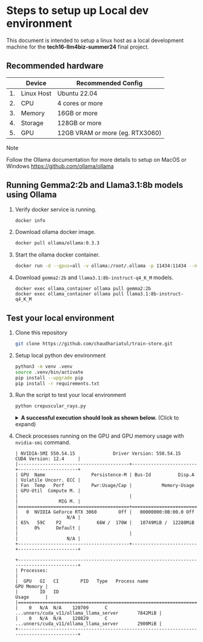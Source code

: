 # Steps to setup up Local dev environment

This document is intended to setup a linux host as a local development machine for the **tech16-llm4biz-summer24** final project.

## Recommended hardware
||**Device**|**Recommended Config**|
|-|-|-|
|1.|Linux Host|Ubuntu 22.04|
|2.|CPU|4 cores or more|
|3.|Memory|16GB or more|
|4.|Storage|128GB or more|
|5.|GPU|12GB VRAM or more (eg. RTX3060)|

> [!NOTE]
> Follow the Ollama documentation for more details to setup on MacOS or Windows
> https://github.com/ollama/ollama

## Running Gemma2:2b and Llama3.1:8b models using Ollama

1. Verify docker service is running.
   ```bash
   docker info
   ```
2. Download ollama docker image.
   ```bash
   docker pull ollama/ollama:0.3.3
   ```
3. Start the ollama docker container.
   ```bash
   docker run -d --gpus=all -v ollama:/root/.ollama -p 11434:11434 --name ollama_container ollama/ollama:0.3.3
   ```
4. Download `gemma2:2b` and `llama3.1:8b-instruct-q4_K_M` models.
    ```
    docker exec ollama_container ollama pull gemma2:2b
    docker exec ollama_container ollama pull llama3.1:8b-instruct-q4_K_M
    ```

## Test your local environment

1. Clone this repository
   ```bash
   git clone https://github.com/chaudhariatul/train-store.git
   ```
2. Setup local python dev environment
   ```bash
   python3 -m venv .venv
   source .venv/bin/activate
   pip install --upgrade pip
   pip install -r requirements.txt
   ```
3. Run the script to test your local environment
   ```bash
   python crepuscular_rays.py
   ```
    <details>
    <summary><b>A successful execution should look as shown below.</b> (Click to expand)</summary>

    > You're in luck! San Jose experiences beautiful sunsets with a good chance to catch some impressive crepuscular rays. Here's when and where:  
    >   
    > **Timing:**   
    >   
    > * **Dusk (Late Afternoon):**  This is the ideal time. You'll want to be heading out to places with clear skies around sunset, typically between 5 PM and 8 PM during the cooler months of October through May, and from 6 PM to 9 PM in June through September.  
    > * **Sunrise:** Depending on the season, you might get lucky and catch a glimpse of crepuscular rays as early as just before sunrise!   
    >   
    > **Where to Look:**  
    >   
    > Here are some spots known for good viewing:  
    >   
    > * **The San Francisco Bay Area:** Being so close to the coast, you can find great views in places like Shoreline Amphitheatre (especially during spring and fall), Coyote Hills Park, or even along Highway 1.  
    > * **Monterey Bay:** A bit of a drive, but worth it! The bay offers stunning sunsets with a chance for crepuscular rays.    
    > * **Open Areas:** Parks, beaches, and open fields offer expansive views for catching the best light during twilight hours.   
    >   
    > **Tips:**  
    >   
    > * **Check the Weather:** Clear skies are crucial! Look for reports of good conditions in the area.   
    > * **Time Your Visit:** Head out right after sunset for optimal viewing.   
    > * **Use Google Maps/Apps:**  You can see satellite imagery that shows you which direction the sun is setting from, and plan your route accordingly.  
    >   
    >   
    > Remember, these phenomena are a bit unpredictable. Be patient, keep an eye on the sky, and enjoy the wonder! Let me know if you have any other questions about San Jose or California!  
    </details>

4. Check processes running on the GPU and GPU memory usage with `nvidia-smi` command.
   ```
   | NVIDIA-SMI 550.54.15              Driver Version: 550.54.15      CUDA Version: 12.4     |
   |-----------------------------------------+------------------------+----------------------+
   | GPU  Name                 Persistence-M | Bus-Id          Disp.A | Volatile Uncorr. ECC |
   | Fan  Temp   Perf          Pwr:Usage/Cap |           Memory-Usage | GPU-Util  Compute M. |
   |                                         |                        |               MIG M. |
   |=========================================+========================+======================|
   |   0  NVIDIA GeForce RTX 3060        Off |   00000000:0B:00.0 Off |                  N/A |
   | 65%   59C    P2             66W /  170W |   10749MiB /  12288MiB |      0%      Default |
   |                                         |                        |                  N/A |
   +-----------------------------------------+------------------------+----------------------+
   
   +-----------------------------------------------------------------------------------------+
   | Processes:                                                                              |
   |  GPU   GI   CI        PID   Type   Process name                              GPU Memory |
   |        ID   ID                                                               Usage      |
   |=========================================================================================|
   |    0   N/A  N/A    120709      C   ...unners/cuda_v11/ollama_llama_server       7842MiB |
   |    0   N/A  N/A    120829      C   ...unners/cuda_v11/ollama_llama_server       2900MiB |
   +-----------------------------------------------------------------------------------------+
   ```
